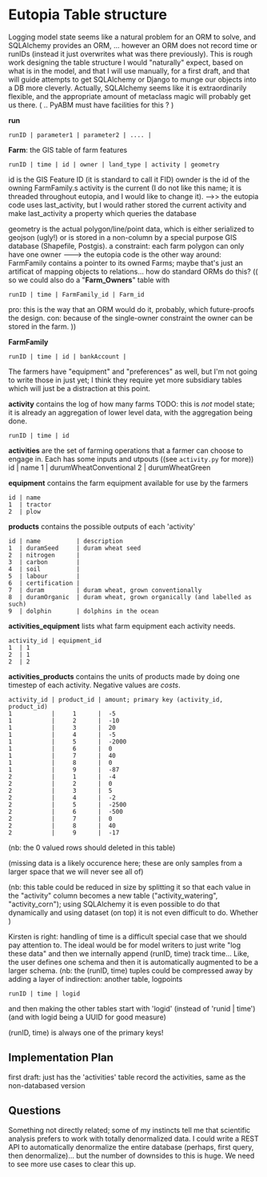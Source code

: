 # Eutopia Table structure

Logging model state seems like a natural problem for an ORM to solve, and SQLAlchemy provides an ORM, ... however
an ORM does not record time or runIDs (instead it just overwrites what was there previously).
This is rough work designing the table structure I would "naturally" expect, based on what is in the model,
and that I will use manually, for a first draft,
and that will guide attempts to get SQLAlchemy or Django to munge our objects into a DB more cleverly.
Actually, SQLAlchemy seems like it is extraordinarily flexible, and the appropriate amount of metaclass magic will probably get us there.
( .. PyABM must have facilities for this ? )

**run**
```
runID | parameter1 | parameter2 | .... |
```

**Farm**: the GIS table of farm features
```
runID | time | id | owner | land_type | activity | geometry
```
id is the GIS Feature ID (it is standard to call it FID)
ownder is the id of the owning FarmFamily.s
activity is the current (I do not like this name; it is threaded throughout eutopia, and I would like to change it).
  -->> the eutopia code uses last_activity, but I would rather stored the current activity and make last_activity a property which queries the database
  
geometry is the actual polygon/line/point data, which is either serialized to geojson (ugly!) or is stored in a non-column by a special purpose GIS database (Shapefile, Postgis).
a constraint: each farm polygon can only have one owner
 ---> the eutopia code is the other way around: FarmFamily contains a pointer to its owned Farms; maybe that's just an artificat of mapping objects to relations... how do standard ORMs do this?
((  so we could also do a "**Farm_Owners**" table with
```
runID | time | FarmFamily_id | Farm_id
```
pro: this is the way that an ORM would do it, probably, which future-proofs the design.
con: because of the single-owner constraint the owner can be stored in the farm.
))

**FarmFamily**
```
runID | time | id | bankAccount | 
```
The farmers have "equipment" and "preferences" as well, but I'm not going to write those in just yet; I think they require yet more subsidiary tables which will just be a distraction at this point.

**activity** contains the log of how many farms
TODO: this is *not* model state; it is already an aggregation of lower level data, with the aggregation being done.
```
runID | time | id
```

**activities** are the set of farming operations that a farmer can choose to engage in. Each has some inputs and utpouts ((see `activity.py` for more))
id | name
1  | durumWheatConventional
2  | durumWheatGreen


**equipment** contains the farm equipment available for use by the farmers 
```
id | name
1  | tractor
2  | plow
```

**products** contains the possible outputs of each 'activity'
```
id | name          | description
1  | duramSeed     | duram wheat seed
2  | nitrogen      | 
3  | carbon        |
4  | soil          |
5  | labour        |
6  | certification |
7  | duram         | duram wheat, grown conventionally
8  | duramOrganic  | duram wheat, grown organically (and labelled as such)
9  | dolphin       | dolphins in the ocean
```

**activities_equipment** lists what farm equipment each activity needs.
```
activity_id | equipment_id
1  | 1
2  | 1 
2  | 2
```

**activities_products** contains the units of products made by doing one timestep of each activity. Negative values are _costs_.
```
activity_id | product_id | amount; primary key (activity_id, product_id)
1           |     1      |  -5 
1           |     2      |  -10
1           |     3      |  20
1           |     4      |  -5 
1           |     5      |  -2000 
1           |     6      |  0
1           |     7      |  40 
1           |     8      |  0
1           |     9      |  -87
2           |     1      |  -4
2           |     2      |  0
2           |     3      |  5
2           |     4      |  -2 
2           |     5      |  -2500 
2           |     6      |  -500
2           |     7      |  0 
2           |     8      |  40
2           |     9      |  -17
```
(nb: the 0 valued rows should deleted in this table)


(missing data is a likely occurence here; these are only samples from a larger space that we will never see all of)


(nb: this table could be reduced in size by splitting it so that each value in the "activity" column becomes a new table ("activity_watering", "activity_corn"); 
using SQLAlchemy it is even possible to do that dynamically and using dataset (on top) it is not even difficult to do. Whether )

Kirsten is right: handling of time is a difficult special case that we should pay attention to.
The ideal would be for model writers to just write "log these data" and then we internally append (runID, time) track time...
Like, the user defines one schema and then it is automatically augmented to be a larger schema.
(nb: the (runID, time) tuples could be compressed away by adding a layer of indirection: another table, 
logpoints
```
runID | time | logid
```
and then making the other tables start with 'logid' (instead of 'runid | time') (and with logid being a UUID for good measure)

(runID, time) is always one of the primary keys!


Implementation Plan
--------------------

first draft: just has the 'activities' table record the activities, same as the non-databased version


Questions
---------------

Something not directly related; some of my instincts tell me that scientific analysis prefers to work with totally denormalized data.
I could write a REST API to automatically denormalize the entire database (perhaps, first query, then denormalize)... but the number of downsides to this is huge. We need to see more use cases to clear this up.